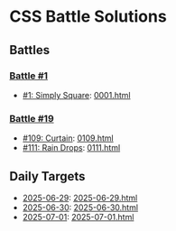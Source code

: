 # CSS Battle Solutions

## Battles

### [Battle #1](https://cssbattle.dev/battle/1)

- [#1: Simply Square](https://cssbattle.dev/play/1):
  [0001.html](./0001.html)

### [Battle #19](https://cssbattle.dev/battle/19)

- [#109: Curtain](https://cssbattle.dev/play/109):
  [0109.html](./0109.html)
- [#111: Rain Drops](https://cssbattle.dev/play/111):
  [0111.html](./0111.html)

## Daily Targets

- [2025-06-29](https://cssbattle.dev/play/nJyGqyDaZqTbG2DG8qrC):
  [2025-06-29.html](./2025-06-29.html)
- [2025-06-30](https://cssbattle.dev/play/MDtNGE9Sev1z7Xa6QL0s):
  [2025-06-30.html](./2025-06-30.html)
- [2025-07-01](https://cssbattle.dev/play/EcElU81kiG5yf5xLUxlX):
  [2025-07-01.html](./2025-07-01.html)

